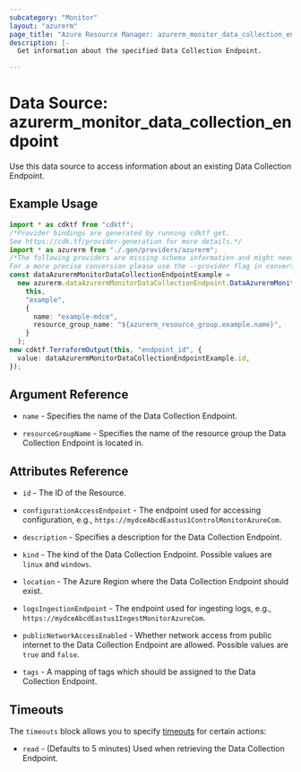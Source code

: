 ```yaml
---
subcategory: "Monitor"
layout: "azurerm"
page_title: "Azure Resource Manager: azurerm_monitor_data_collection_endpoint"
description: |-
  Get information about the specified Data Collection Endpoint.

---
```


# Data Source: azurerm\_monitor\_data\_collection\_endpoint

Use this data source to access information about an existing Data Collection Endpoint.

## Example Usage

```typescript
import * as cdktf from "cdktf";
/*Provider bindings are generated by running cdktf get.
See https://cdk.tf/provider-generation for more details.*/
import * as azurerm from "./.gen/providers/azurerm";
/*The following providers are missing schema information and might need manual adjustments to synthesize correctly: azurerm.
For a more precise conversion please use the --provider flag in convert.*/
const dataAzurermMonitorDataCollectionEndpointExample =
  new azurerm.dataAzurermMonitorDataCollectionEndpoint.DataAzurermMonitorDataCollectionEndpoint(
    this,
    "example",
    {
      name: "example-mdce",
      resource_group_name: "${azurerm_resource_group.example.name}",
    }
  );
new cdktf.TerraformOutput(this, "endpoint_id", {
  value: dataAzurermMonitorDataCollectionEndpointExample.id,
});

```

## Argument Reference

*   `name` - Specifies the name of the Data Collection Endpoint.

*   `resourceGroupName` - Specifies the name of the resource group the Data Collection Endpoint is located in.

## Attributes Reference

*   `id` - The ID of the Resource.

*   `configurationAccessEndpoint` - The endpoint used for accessing configuration, e.g., `https://mydceAbcdEastus1ControlMonitorAzureCom`.

*   `description` - Specifies a description for the Data Collection Endpoint.

*   `kind` - The kind of the Data Collection Endpoint. Possible values are `linux` and `windows`.

*   `location` - The Azure Region where the Data Collection Endpoint should exist.

*   `logsIngestionEndpoint` - The endpoint used for ingesting logs, e.g., `https://mydceAbcdEastus1IngestMonitorAzureCom`.

*   `publicNetworkAccessEnabled` - Whether network access from public internet to the Data Collection Endpoint are allowed. Possible values are `true` and `false`.

*   `tags` - A mapping of tags which should be assigned to the Data Collection Endpoint.

## Timeouts

The `timeouts` block allows you to specify [timeouts](https://www.terraform.io/language/resources/syntax#operation-timeouts) for certain actions:

* `read` - (Defaults to 5 minutes) Used when retrieving the Data Collection Endpoint.
